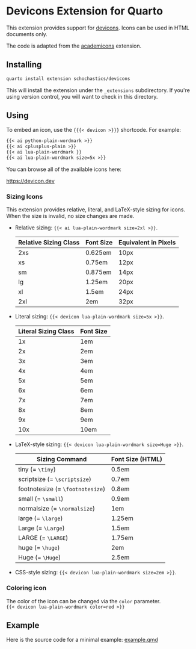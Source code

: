 # Devicons Extension for Quarto

This extension provides support for
[devicons](https://devicon.dev). Icons can be used in
HTML documents only.

The code is adapted from the [academicons](https://github.com/schochastics/academicons) extension.

## Installing

```bash
quarto install extension schochastics/devicons
```

This will install the extension under the `_extensions` subdirectory.
If you're using version control, you will want to check in this directory.

## Using

To embed an icon, use the `{{{< devicon >}}}` shortcode. For example:

```default
{{< ai python-plain-wordmark >}} 
{{< ai cplusplus-plain >}}
{{< ai lua-plain-wordmark }}
{{< ai lua-plain-wordmark size=5x >}}
```

You can browse all of the available icons here:

<https://devicon.dev>

### Sizing Icons

This extension provides relative, literal, and LaTeX-style sizing for icons.  
When the size is invalid, no size changes are made.

- Relative sizing: `{{< ai lua-plain-wordmark size=2xl >}}`.

  | Relative Sizing Class | Font Size | Equivalent in Pixels |
  |-----------------------|-----------|----------------------|
  | 2xs                   | 0.625em   | 10px                 |
  | xs                    | 0.75em    | 12px                 |
  | sm                    | 0.875em   | 14px                 |
  | lg                    | 1.25em    | 20px                 |
  | xl                    | 1.5em     | 24px                 |
  | 2xl                   | 2em       | 32px                 |

- Literal sizing: `{{< devicon lua-plain-wordmark size=5x >}}`.

  | Literal Sizing Class | Font Size |
  |----------------------|-----------|
  | 1x                   | 1em       |
  | 2x                   | 2em       |
  | 3x                   | 3em       |
  | 4x                   | 4em       |
  | 5x                   | 5em       |
  | 6x                   | 6em       |
  | 7x                   | 7em       |
  | 8x                   | 8em       |
  | 9x                   | 9em       |
  | 10x                  | 10em      |

- LaTeX-style sizing: `{{< devicon lua-plain-wordmark size=Huge >}}`.

  | Sizing Command                   | Font Size (HTML) |
  | -------------------------------- | ---------------- |
  | tiny (= `\tiny`)                 | 0.5em            |
  | scriptsize (= `\scriptsize`)     | 0.7em            |
  | footnotesize (= `\footnotesize`) | 0.8em            |
  | small (= `\small`)               | 0.9em            |
  | normalsize (= `\normalsize`)     | 1em              |
  | large (= `\large`)               | 1.25em           |
  | Large (= `\Large`)               | 1.5em            |
  | LARGE (= `\LARGE`)               | 1.75em           |
  | huge (= `\huge`)                 | 2em              |
  | Huge (= `\Huge`)                 | 2.5em            |

- CSS-style sizing: `{{< devicon lua-plain-wordmark size=2em >}}`.

### Coloring icon

The color of the icon can be changed via the `color` parameter.  
`{{< devicon lua-plain-wordmark color=red >}}`


## Example

Here is the source code for a minimal example: [example.qmd](example.qmd)
